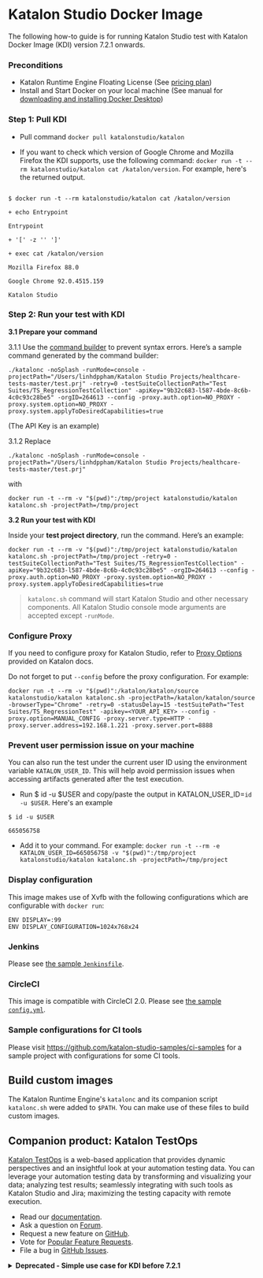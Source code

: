 # Katalon Studio Docker Image 

The following how-to guide is for running Katalon Studio test with Katalon Docker Image (KDI) version 7.2.1 onwards.

### Preconditions

* Katalon Runtime Engine Floating License (See [pricing plan](https://www.katalon.com/pricing/))
* Install and Start Docker on your local machine (See manual for [downloading and installing Docker Desktop](https://docs.docker.com/desktop/#download-and-install))

### Step 1: Pull KDI

* Pull command `docker pull katalonstudio/katalon`

* If you want to check which version of Google Chrome and Mozilla Firefox the KDI supports, use the following command: `docker run -t --rm katalonstudio/katalon cat /katalon/version`. For example, here's the returned output.

```

$ docker run -t --rm katalonstudio/katalon cat /katalon/version

+ echo Entrypoint

Entrypoint

+ '[' -z '' ']'

+ exec cat /katalon/version

Mozilla Firefox 88.0

Google Chrome 92.0.4515.159 

Katalon Studio 
```

### Step 2: Run your test with KDI

**3.1 Prepare your command**

3.1.1 Use the [command builder](https://docs.katalon.com/katalon-studio/docs/console-mode-execution.html#command-builder) to prevent syntax errors. Here’s a sample command generated by the command builder:

`./katalonc -noSplash -runMode=console -projectPath="/Users/linhdppham/Katalon Studio Projects/healthcare-tests-master/test.prj" -retry=0 -testSuiteCollectionPath="Test Suites/TS_RegressionTestCollection" -apiKey="9b32c683-l587-4bde-8c6b-4c0c93c28be5" -orgID=264613 --config -proxy.auth.option=NO_PROXY -proxy.system.option=NO_PROXY -proxy.system.applyToDesiredCapabilities=true`

(The API Key is an example)

3.1.2 Replace 

`./katalonc -noSplash -runMode=console -projectPath="/Users/linhdppham/Katalon Studio Projects/healthcare-tests-master/test.prj"` 

with 

`docker run -t --rm -v "$(pwd)":/tmp/project katalonstudio/katalon katalonc.sh -projectPath=/tmp/project`

**3.2 Run your test with KDI**

Inside your **test project directory**, run the command. Here’s an example:

`docker run -t --rm -v "$(pwd)":/tmp/project katalonstudio/katalon katalonc.sh -projectPath=/tmp/project -retry=0 -testSuiteCollectionPath="Test Suites/TS_RegressionTestCollection" -apiKey="9b32c683-l587-4bde-8c6b-4c0c93c28be5" -orgID=264613 --config -proxy.auth.option=NO_PROXY -proxy.system.option=NO_PROXY -proxy.system.applyToDesiredCapabilities=true`

> `katalonc.sh` command will start Katalon Studio and other necessary components. All Katalon Studio console mode arguments are accepted except `-runMode`.

### Configure Proxy

If you need to configure proxy for Katalon Studio, refer to [Proxy Options](https://docs.katalon.com/katalon-studio/docs/console-mode-execution.html#proxy-options) provided on Katalon docs.

Do not forget to put `--config` before the proxy configuration. For example:

```
docker run -t --rm -v "$(pwd)":/katalon/katalon/source katalonstudio/katalon katalonc.sh -projectPath=/katalon/katalon/source -browserType="Chrome" -retry=0 -statusDelay=15 -testSuitePath="Test Suites/TS_RegressionTest" -apikey=<YOUR_API_KEY> --config -proxy.option=MANUAL_CONFIG -proxy.server.type=HTTP -proxy.server.address=192.168.1.221 -proxy.server.port=8888
```

### Prevent user permission issue on your machine

You can also run the test under the current user ID using the environment variable `KATALON_USER_ID`. This will help avoid permission issues when accessing artifacts generated after the test execution.

* Run $ id -u $USER and copy/paste the output in KATALON_USER_ID=`id -u $USER`. Here's an example
```
$ id -u $USER

665056758
```

* Add it to your command. For example: `docker run -t --rm -e KATALON_USER_ID=665056758 -v "$(pwd)":/tmp/project katalonstudio/katalon katalonc.sh -projectPath=/tmp/project`

### Display configuration

This image makes use of Xvfb with the following configurations which are configurable with `docker run`:

```
ENV DISPLAY=:99
ENV DISPLAY_CONFIGURATION=1024x768x24
```

### Jenkins

Please see [the sample `Jenkinsfile`](https://github.com/katalon-studio-samples/ci-samples/blob/master/Jenkinsfile).

### CircleCI

This image is compatible with CircleCI 2.0. Please see [the sample `config.yml`](https://github.com/katalon-studio-samples/ci-samples/blob/master/.circleci/config.yml).

### Sample configurations for CI tools

Please visit https://github.com/katalon-studio-samples/ci-samples for a sample project with configurations for some CI tools.

## Build custom images

The Katalon Runtime Engine's `katalonc` and its companion script `katalonc.sh` were added to `$PATH`. You can make use of these files to build custom images.

## Companion product: Katalon TestOps

[Katalon TestOps](https://analytics.katalon.com) is a web-based application that provides dynamic perspectives and an insightful look at your automation testing data. You can leverage your automation testing data by transforming and visualizing your data; analyzing test results; seamlessly integrating with such tools as Katalon Studio and Jira; maximizing the testing capacity with remote execution.

* Read our [documentation](https://docs.katalon.com/katalon-analytics/docs/overview.html).
* Ask a question on [Forum](https://forum.katalon.com/categories/katalon-analytics).
* Request a new feature on [GitHub](CONTRIBUTING.md).
* Vote for [Popular Feature Requests](https://github.com/katalon-analytics/katalon-analytics/issues?q=is%3Aopen+is%3Aissue+label%3Afeature-request+sort%3Areactions-%2B1-desc).
* File a bug in [GitHub Issues](https://github.com/katalon-analytics/katalon-analytics/issues).

<details><summary><strong>Deprecated - Simple use case for KDI before 7.2.1</strong></summary>
<p>

Inside the test project directory, execute the following command:

```
docker run -t --rm -v "$(pwd)":/katalon/katalon/source katalonstudio/katalon katalon-execute.sh -browserType="Chrome" -retry=0 -statusDelay=15 -testSuitePath="Test Suites/TS_RegressionTest" -apikey=<YOUR_API_KEY>
```

**`katalon-execute.sh`**

This command will start Katalon Studio and other necessary components. All [Katalon Studio console mode arguments](https://docs.katalon.com/display/KD/Console+Mode+Execution) are accepted *except* `-runMode`, `-reportFolder`, and `-projectPath`.

**`/katalon/katalon/source`**

`katalon-execute.sh` will look for the test project inside this directory.

If this bind mount is not used, `katalon-execute.sh` will look for the test project inside the current working directory (defined with `docker run`'s `-w` argument)..

```
docker run -t --rm -v "$(pwd)":/tmp/source -w /tmp/source katalonstudio/katalon katalon-execute.sh -browserType="Chrome" -retry=0 -statusDelay=15 -testSuitePath="Test Suites/TS_RegressionTest" -apikey=<YOUR_API_KEY>
```

**Reports**

Reports will be written to the `report` directory.

> **Docker Toolbox for Windows**
>
> Please make sure directories have been shared and configured correctly https://docs.docker.com/toolbox/toolbox_install_windows/#optional-add-shared-directories.

If bind mount `/katalon/katalon/report` is used, the test reports will be written to that location on the host machine.

</p>
</details>
